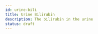 ```yaml
---
id: urine-bili
title: Urine Bilirubin
description: The bilirubin in the urine
status: draft
---
```

